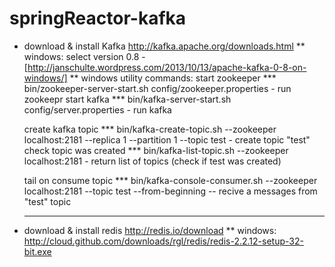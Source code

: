 springReactor-kafka
===================
* download & install Kafka http://kafka.apache.org/downloads.html
  ** windows: select version 0.8 - [http://janschulte.wordpress.com/2013/10/13/apache-kafka-0-8-on-windows/]
  ** windows utility commands:
  start zookeeper
  ***    bin/zookeeper-server-start.sh config/zookeeper.properties - run zookeepr
  start kafka
  ***    bin/kafka-server-start.sh config/server.properties - run kafka

  create kafka topic
  ***   bin/kafka-create-topic.sh --zookeeper localhost:2181 --replica 1 --partition 1 --topic test  - create topic "test"
  check topic was created
  ***   bin/kafka-list-topic.sh --zookeeper localhost:2181 - return list of topics (check if test was created)
  
  tail on consume topic
  ***   bin/kafka-console-consumer.sh --zookeeper localhost:2181 --topic test  --from-beginning   --  recive a messages from "test" topic
  *** 

* download & install redis http://redis.io/download
  **    windows:   http://cloud.github.com/downloads/rgl/redis/redis-2.2.12-setup-32-bit.exe
